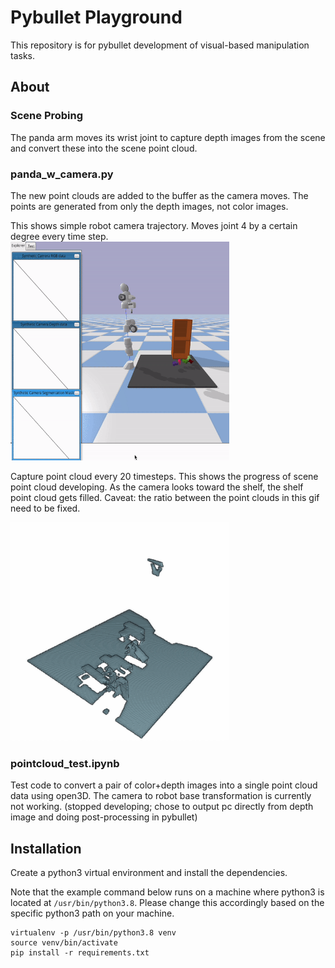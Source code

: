 # Pybullet Playground

This repository is for pybullet development of visual-based manipulation tasks.

## About

### Scene Probing

The panda arm moves its wrist joint to capture depth images from the scene and convert these into the scene point cloud. 

### panda_w_camera.py

The new point clouds are added to the buffer as the camera moves. The points are generated from only the depth images, not color images.

This shows simple robot camera trajectory. Moves joint 4 by a certain degree every time step.
<img src="gifs/probing_movement.gif" width="350" height="350"/>

Capture point cloud every 20 timesteps. This shows the progress of scene point cloud developing. As the camera looks toward the shelf, the shelf point cloud gets filled. Caveat: the ratio between the point clouds in this gif need to be fixed.

<img src="gifs/pc_progress.gif" width="350" height="350"/>


### pointcloud_test.ipynb

Test code to convert a pair of color+depth images into a single point cloud data using open3D. The camera to robot base transformation is currently not working. (stopped developing; chose to output pc directly from depth image and doing post-processing in pybullet)

## Installation

Create a python3 virtual environment and install the dependencies.

Note that the example command below runs on a machine where python3 is located at ```/usr/bin/python3.8```. Please change this accordingly based on the specific python3 path on your machine.

```
virtualenv -p /usr/bin/python3.8 venv
source venv/bin/activate
pip install -r requirements.txt
```
